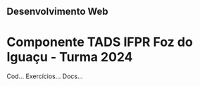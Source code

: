 ## Desenvolvimento Web
# Componente TADS IFPR Foz do Iguaçu - Turma 2024
Cod... Exercícios... Docs...
